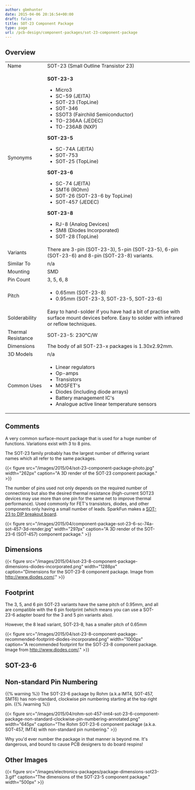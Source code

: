 ```yaml
---
author: gbmhunter
date: 2015-04-06 20:16:54+00:00
draft: false
title: SOT-23 Component Package
type: page
url: /pcb-design/component-packages/sot-23-component-package
---
```


## Overview

<table style="width: 600px;" ><tbody ><tr >
<td >Name
</td>
<td >SOT-23 (Small Outline Transistor 23)
</td></tr><tr >
<td >Synonyms
</td>
<td >

<p><strong>SOT-23-3</strong></p>

<ul>
<li>Micro3</li>

<li>SC-59 (JEITA)</li>

<li>SOT-23 (TopLine)</li>

<li>SOT-346</li>

<li>SSOT3 (Fairchild Semiconductor)</li>

<li>TO-236AA (JEDEC)</li>

<li>TO-236AB (NXP)</li>
</ul>

<p><strong>SOT-23-5</strong></p>

<ul>
<li>SC-74A (JEITA)</li>

<li>SOT-753</li>

<li>SOT-25 (TopLine)</li>
</ul>

<p><strong>SOT-23-6</strong></p>

<ul>
<li>SC-74 (JEITA)</li>

<li>SMT6 (ROhm)</li>

<li>SOT-26 (SOT-23-6 by TopLine)</li>

<li>SOT-457 (JEDEC)</li>
</ul>

<p><strong>SOT-23-8</strong></p>

<ul>
<li>RJ-8 (Analog Devices)</li>

<li>SM8 (Diodes Incorporated)</li>

<li>SOT-28 (TopLine)</li>
</ul>
</td></tr><tr >
<td >Variants
</td>
<td >There are 3-pin (SOT-23-3), 5-pin (SOT-23-5), 6-pin (SOT-23-6) and 8-pin (SOT-23-8) variants.
</td></tr><tr >
<td >Similar To
</td>
<td >n/a
</td></tr><tr >
<td >Mounting
</td>
<td >SMD
</td></tr><tr >
<td >Pin Count
</td>
<td >3, 5, 6, 8
</td></tr><tr >
<td >Pitch
</td>
<td >
<ul>
<li>0.65mm (SOT-23-8)</li>

<li>0.95mm (SOT-23-3, SOT-23-5, SOT-23-6)</li>
</ul>
</td></tr><tr >
<td >Solderability
</td>
<td >Easy to hand-solder if you have had a bit of practise with surface mount devices before. Easy to solder with infrared or reflow techniques.
</td></tr><tr >
<td >Thermal Resistance
</td>
<td >SOT-23-5: 230°C/W
</td></tr><tr >
<td >Dimensions
</td>
<td >The body of all SOT-23-x packages is 1.30x2.92mm.
</td></tr><tr >
<td >3D Models
</td>
<td >n/a
</td></tr><tr >
<td >Common Uses
</td>
<td >
<ul>
<li>Linear regulators</li>
<li>Op-amps</li>
<li>Transistors</li>
<li>MOSFET's</li>
<li>Diodes (including diode arrays)</li>
<li>Battery management IC's</li>
<li>Analogue active linear temperature sensors</li>
</ul>
</td></tr></tbody></table>

## Comments

A very common surface-mount package that is used for a huge number of functions. Variations exist with 3 to 8 pins.

The SOT-23 family probably has the largest number of differing variant names which all refer to the same packages.

{{< figure src="/images/2015/04/sot-23-component-package-photo.jpg" width="262px" caption="A 3D render of the SOT-23 component package."  >}}

The number of pins used not only depends on the required number of connections but also the desired thermal resistance (high-current SOT23 devices may use more than one pin for the same net to improve thermal performance). Used commonly for FET's transistors, diodes, and other components only having a small number of leads. SparkFun makes a [SOT-23 to DIP breakout board](http://www.sparkfun.com/products/717).

{{< figure src="/images/2015/04/component-package-sot-23-6-sc-74a-sot-457-3d-render.jpg" width="297px" caption="A 3D render of the SOT-23-6 (SOT-457) component package."  >}}

## Dimensions

{{< figure src="/images/2015/04/sot-23-8-component-package-dimensions-diodes-incorporated.png" width="1288px" caption="Dimensions for the SOT-23-8 component package. Image from http://www.diodes.com/."  >}}

## Footprint

The 3, 5, and 6 pin SOT-23 variants have the same pitch of 0.95mm, and all are compatible with the 6 pin footprint (which means you can use a SOT-23-6 adapter board for the 3 and 5 pin variants also).

However, the 8 lead variant, SOT-23-8, has a smaller pitch of 0.65mm

{{< figure src="/images/2015/04/sot-23-8-component-package-recommended-footprint-diodes-incorporated.png" width="1000px" caption="A recommended footprint for the SOT-23-8 component package. Image from http://www.diodes.com/."  >}}

## SOT-23-6

## Non-standard Pin Numbering

{{% warning %}}
The SOT-23-6 package by Rohm (a.k.a IMT4, SOT-457, SMT6) has non-standard, clockwise pin numbering starting at the top right pin.
{{% /warning %}}

{{< figure src="/images/2015/04/rohm-sot-457-imt4-sot-23-6-component-package-non-standard-clockwise-pin-numbering-annotated.png" width="645px" caption="The Rohm SOT-23-6 component package (a.k.a. SOT-457, IMT4) with non-standard pin numbering."  >}}

Why you'd ever number the package in that manner is beyond me. It's dangerous, and bound to cause PCB designers to do board respins!

## Other Images

{{< figure src="/images/electronics-packages/package-dimensions-sot23-3.gif" caption="The dimensions of the SOT-23-5 component package."  width="500px" >}}
